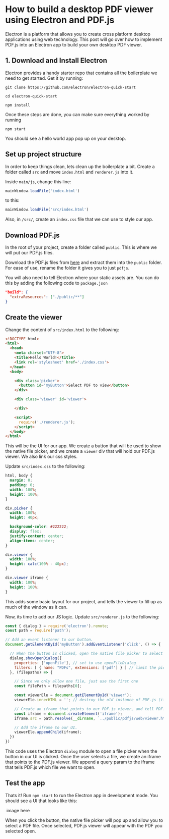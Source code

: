 # How to build a desktop PDF viewer using Electron and PDF.js

Electron is a platform that allows you to create cross platform desktop applications using web technology. This post will go over how to implement PDF.js into an Electron app to build your own desktop PDF viewer.

## 1. Download and Install Electron
Electron provides a handy starter repo that contains all the boilerplate we need to get started. Get it by running:

```
git clone https://github.com/electron/electron-quick-start

cd electron-quick-start

npm install
```

Once these steps are done, you can make sure everything worked by running 

```
npm start
```

You should see a hello world app pop up on your desktop.


## Set up project structure
In order to keep things clean, lets clean up the boilerplate a bit. Create a folder called `src` and move `index.html` and `renderer.js` into it.

Inside `main/js`, change this line:

```js
mainWindow.loadFile('index.html')
```

to this:

```js
mainWindow.loadFile('src/index.html')
```

Also, in `/src/`, create an `index.css` file that we can use to style our app.

## Download PDF.js
In the root of your project, create a folder called `public`. This is where we will put our PDF.js files.

Download the PDF.js files from [here](https://mozilla.github.io/pdf.js/getting_started/#download) and extract them into the `public` folder. For ease of use, rename the folder it gives you to just `pdfjs`.

You will also need to tell Electron where your static assets are. You can do this by adding the following code to `package.json`

```json
"build": {
  "extraResources": ["./public/**"]
}
```

## Create the viewer
Change the content of `src/index.html` to the following:

```html
<!DOCTYPE html>
<html>
  <head>
    <meta charset="UTF-8">
    <title>Hello World!</title>
    <link rel='stylesheet' href='./index.css'>
  </head>
  <body>

    <div class='picker'>
      <button id='myButton'>Select PDF to view</button>
    </div>

    <div class='viewer' id='viewer'>

    </div>

    <script>
      require('./renderer.js');
    </script>
  </body>
</html>
```

This will be the UI for our app. We create a button that will be used to show the native file picker, and we create a `viewer` div that will hold our PDF.js viewer. We also link our css styles.

Update `src/index.css` to the following:

```css
html, body {
  margin: 0;
  padding: 0;
  width: 100%;
  height: 100%;
}

div.picker {
  width: 100%;
  height: 40px;

  background-color: #222222;
  display: flex;
  justify-content: center;
  align-items: center;
}

div.viewer {
  width: 100%;
  height: calc(100% - 40px);
}

div.viewer iframe {
  width: 100%;
  height: 100%;
}
```

This adds some basic layout for our project, and tells the viewer to fill up as much of the window as it can.

Now, its time to add our JS logic. Update `src/renderer.js` to the following:

```js
const { dialog } = require('electron').remote;
const path = require('path');

// Add an event listener to our button.
document.getElementById('myButton').addEventListener('click', () => {

  // When the button is clicked, open the native file picker to select a PDF.
  dialog.showOpenDialog({
    properties: ['openFile'], // set to use openFileDialog
    filters: [ { name: "PDFs", extensions: ['pdf'] } ] // limit the picker to just pdfs
  }, (filepaths) => {

    // Since we only allow one file, just use the first one
    const filePath = filepaths[0];

    const viewerEle = document.getElementById('viewer');
    viewerEle.innerHTML = ''; // destroy the old instance of PDF.js (if it exists)

    // Create an iframe that points to our PDF.js viewer, and tell PDF.js to open the file that was selected from the file picker.
    const iframe = document.createElement('iframe');
    iframe.src = path.resolve(__dirname, `../public/pdfjs/web/viewer.html?file=${filePath}`);

    // Add the iframe to our UI.
    viewerEle.appendChild(iframe);
  })
})
```

This code uses the Electron `dialog` module to open a file picker when the button in our UI is clicked. Once the user selects a file, we create an iframe that points to the PDF.js viewer. We append a query param to the iframe that tells PDF.js which file we want to open.

## Test the app
Thats it! Run `npm start` to run the Electron app in development mode. You should see a UI that looks like this:

![]() image here

When you click the button, the native file picker will pop up and allow you to select a PDF file. Once selected, PDF.js viewer will appear with the PDF you selected open.



